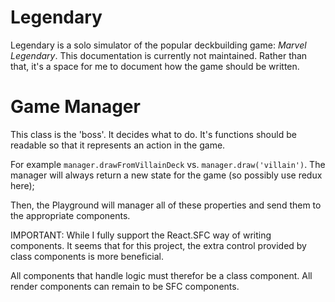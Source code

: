 # Legendary

Legendary is a solo simulator of the popular deckbuilding game: _Marvel Legendary_.
This documentation is currently not maintained. Rather than that, it's a space for me to document how the game should be written.

# Game Manager

This class is the 'boss'. It decides what to do. It's functions should be readable so that it represents an action in the game.

For example `manager.drawFromVillainDeck` vs. `manager.draw('villain')`.
The manager will always return a new state for the game (so possibly use redux here);

Then, the Playground will manager all of these properties and send them to the appropriate components.

IMPORTANT: While I fully support the React.SFC way of writing components. It seems that for this project, the extra control provided by class components is more beneficial.

All components that handle logic must therefor be a class component. All render components can remain to be SFC components.
